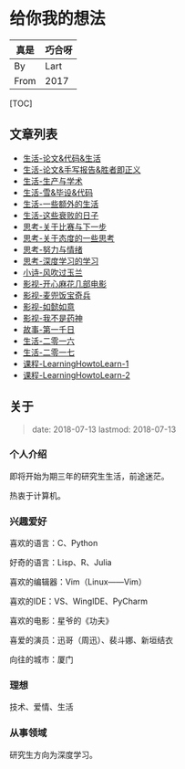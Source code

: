 # 给你我的想法

|真是 | 巧合呀
| --- | ---
| By | Lart
| From | 2017

[TOC]

## 文章列表

* [生活-论文&代码&生活](./生活-论文&代码&生活.html)
* [生活-论文&手写报告&胜者即正义](./生活-论文&手写报告&胜者即正义.html)
* [生活-生产与学术](./生活-生产与学术.html)
* [生活-雪&毕设&代码](./生活-雪&毕设&代码.html)
* [生活-一些额外的生活](./生活-一些额外的生活.html)
* [生活-这些衰败的日子](./生活-这些衰败的日子.html)
* [思考-关于比赛与下一步](./思考-关于比赛与下一步.html)
* [思考-关于态度的一些思考](./思考-关于态度的一些思考.html)
* [思考-努力与情绪](./思考-努力与情绪.html)
* [思考-深度学习的学习](./思考-深度学习的学习.html)
* [小诗-风吹过玉兰](./小诗-风吹过玉兰.html)
* [影视-开心麻花几部电影](./影视-开心麻花几部电影.html)
* [影视-麦兜饭宝奇兵](./影视-麦兜饭宝奇兵.html)
* [影视-如懿如意](./影视-如懿如意.html)
* [影视-我不是药神](./影视-我不是药神.html)
* [故事-第一千日](./故事-第一千日.html)
* [生活-二零一六](./生活-二零一六.html)
* [生活-二零一七](./生活-二零一七.html)
* [课程-LearningHowtoLearn-1](./课程-LearningHowtoLearn-1.html)
* [课程-LearningHowtoLearn-2](./课程-LearningHowtoLearn-2.html)

## 关于

> date: 2018-07-13
> lastmod: 2018-07-13

### 个人介绍

即将开始为期三年的研究生生活，前途迷茫。

热衷于计算机。

### 兴趣爱好

喜欢的语言：C、Python

好奇的语言：Lisp、R、Julia

喜欢的编辑器：Vim（Linux——Vim）

喜欢的IDE：VS、WingIDE、PyCharm

喜欢的电影：星爷的《功夫》

喜爱的演员：迅哥（周迅）、裴斗娜、新垣结衣

向往的城市：厦门

### 理想

技术、爱情、生活

### 从事领域

研究生方向为深度学习。
